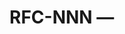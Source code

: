 <!--
Rename this file to `NNN-your-title.md` where **NNN is the next free integer**.
Determine it via `ls docs/rfcs | sort`.  Remove guideline comments after use.
This template belongs to the *process-documentation* set licensed under MIT
(see `LICENSE-MIT`).
-->

# RFC-NNN  — <Title>

## 1. Summary
<One-paragraph problem statement and objective>

## 2. Motivation
<Why is this change important? User impact, pain points…>

## 3. Design Proposal
### 3.1 Scope / Out-of-Scope
### 3.2 API / Config changes
### 3.3 Risk Analysis & Mitigations

## 4. Test Plan
• Unit • Integration • E2E • Non-functional (perf, security…)

## 5. Timeline / Effort Estimate

## 6. Alternatives considered

---
*State‐Transition: PLAN created by @<author>, waiting for approval.*

---

Copyright © 2024 Contents Feeds Reader.
This document is released under the MIT licence; refer to `LICENSE-MIT`.
